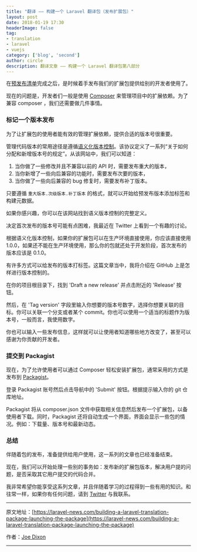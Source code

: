```yaml
---
title: "翻译 —— 构建一个 Laravel 翻译包（发布扩展包）"
layout: post
date: 2018-01-19 17:30
headerImage: false
tag:
- translation
- laravel
- vuejs
category: ['blog', 'second']
author: circle
description: 翻译文章 —— 构建一个 Laravel 翻译包第八部分
---
```


在[预发布清单](https://laravel-news.com/building-a-laravel-translation-package-pre-launch-checklist)完成之后，是时候着手发布我们的扩展包提供给别的开发者使用了。

现在的问题是，开发者们一般是使用 [Composer](https://getcomposer.org/) 来管理项目中的扩展依赖。为了兼容 composer ，我们还需要做几件事情。

### 标记一个版本发布

为了让扩展包的使用者能有效的管理扩展依赖，提供合适的版本号很重要。

管理代码版本的常用途径是遵循[语义化版本控制](https://semver.org/)。该协议定义了一系列“关于如何分配和新增版本号的规定”。从该网站中，我们可以知道：

1. 当你做了一些修改并且不兼容以前的 API 时，需要发布重大的版本，
2. 当你新增了一些向后兼容的功能时，需要发布次要的版本，
3. 当你做了一些向后兼容的 bug 修复时，需要发布补丁版本。

只要遵循 `重大版本.次级版本.补丁版本` 的格式，就可以开始给预发布版本添加标签和构建元数据。

如果你感兴趣，你可以在该网站找到语义版本控制的完整定义。

决定首次发布的版本号可能有点困难，我最近在 Twitter 上看到一个有趣的讨论。

根据语义化版本控制，如果你的扩展包可以在生产环境直接使用，你应该直接使用 1.0.0，如果还不能在生产环境使用，那么你的包就还处于开发阶段，首次发布的版本应该是 0.1.0。

有许多方式可以给发布的版本打标签。这篇文章当中，我将介绍在 GitHub 上是怎样进行版本控制的。

在你的项目根目录下，找到 'Draft a new release' 并点击附近的 'Release' 按钮。

然后，在 'Tag version' 字段里输入你想要的版本号数字，选择你想要关联的目标。你可以关联一个分支或者某个 commit。你也可以使用一个适当的标题作为版本号，一般而言，我使用数字。

你也可以输入一些发布信息，这样就可以让使用者知道哪些地方改变了，甚至可以感谢为你贡献的开发者。

### 提交到 Packagist

现在，为了允许使用者可以通过 Composer 轻松安装扩展包，通常采用的方式是发布到 [Packagist](https://packagist.org/)。

登录 Packagist 账号然后点击导航中的 'Submit' 按钮。根据提示输入你的 git 仓库地址。

Packagist 将从 composer.json 文件中获取相关信息然后发布一个扩展包，以备使用者下载。同时，Packagist 还将自动生成一个界面，界面会显示一些包的情况。例如：下载量、版本号和最新动态。

### 总结

伴随着包的发布，准备提供给用户使用，这一系列的文章也已经准备结束。

现在，我们可以开始处理一些别的事务如：发布新的扩展包版本，解决用户提的问题，是否采取其它用户提交的代码合并。

我非常希望你能享受这系列文章，并且伴随着学习的过程得到一些有用的知识。和往常一样，如果你有任何问题，请到 [Twitter](https://twitter.com/_joedixon) 与我联系。

---
原文地址：[https://laravel-news.com/building-a-laravel-translation-package-launching-the-package](https://laravel-news.com/building-a-laravel-translation-package-launching-the-package)

作者：[Joe Dixon](https://laravel-news.com/@joedixon)

---



